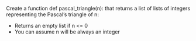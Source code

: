 Create a function def pascal_triangle(n): that returns a list of lists of integers representing the Pascal’s triangle of n:

- Returns an empty list if n <= 0
- You can assume n will be always an integer
